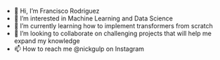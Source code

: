 - 👋 Hi, I’m Francisco Rodriguez
- 👀 I’m interested in Machine Learning and Data Science
- 🌱 I’m currently learning how to implement transformers from scratch
- 💞️ I’m looking to collaborate on challenging projects that will help me expand my knowledge
- 📫 How to reach me @nickgulp on Instagram

<!---
nickgulp/nickgulp is a ✨ special ✨ repository because its `README.md` (this file) appears on your GitHub profile.
You can click the Preview link to take a look at your changes.
--->
